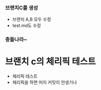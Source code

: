 ### 브랜치C를 생성
- 브랜치 A,B 모두 수정
- test.md도 수정



### 충돌나라~

# 브랜치 c의 체리픽 테스트
- 체리픽 테스트
- 체리픽을 하면 머지 커밋이 안생기나

